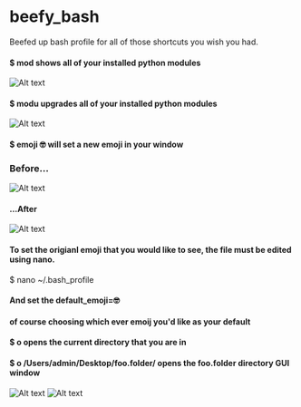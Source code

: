 # beefy_bash
Beefed up bash profile for all of those shortcuts you wish you had. 

#### $ mod  shows all of your installed python modules 
![Alt text](/../screenshots/mod_command.png?raw=true "mod")

#### $ modu  upgrades all of your installed python modules
![Alt text](/../screenshots/modu_command.png?raw=true "modu")

#### $ emoji 🤓 will set a new emoji in your window
### Before...
![Alt text](/../screenshots/Terminal_Before.png?raw=true "emojiB4")
#### ...After
![Alt text](/../screenshots/Terminal_After.png?raw=true "emojif")

#### To set the origianl emoji that you would like to see, the file must be edited using nano. 
$ nano ~/.bash_profile

#### And set the default_emoji=🤓
#### of course choosing which ever emoij you'd like as your default

#### $ o  opens the current directory that you are in 
#### $ o /Users/admin/Desktop/foo.folder/ opens the foo.folder directory GUI window 
![Alt text](/../screenshots/o_command.png?raw=true "ocommand")
![Alt text](/../screenshots/open_folder.png?raw=true "openFolder")
